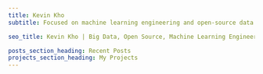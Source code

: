 ```yaml
---
title: Kevin Kho
subtitle: Focused on machine learning engineering and open-source data tooling. Focused on machine learning engineering and open-source data tooling. Focused on machine learning engineering and open-source data tooling. Focused on machine learning engineering and open-source data tooling. Focused on machine learning engineering and open-source data tooling. Focused on machine learning engineering and open-source data tooling. Focused on machine learning engineering and open-source data tooling. Focused on machine learning engineering and open-source data tooling. 

seo_title: Kevin Kho | Big Data, Open Source, Machine Learning Engineering, Fugue

posts_section_heading: Recent Posts
projects_section_heading: My Projects
---
```

